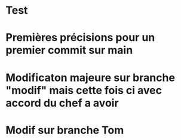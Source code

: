 # Test

# Premières précisions  pour un premier commit sur main

# Modificaton majeure sur branche "modif" mais cette fois ci avec accord du chef a avoir

# Modif sur branche Tom
